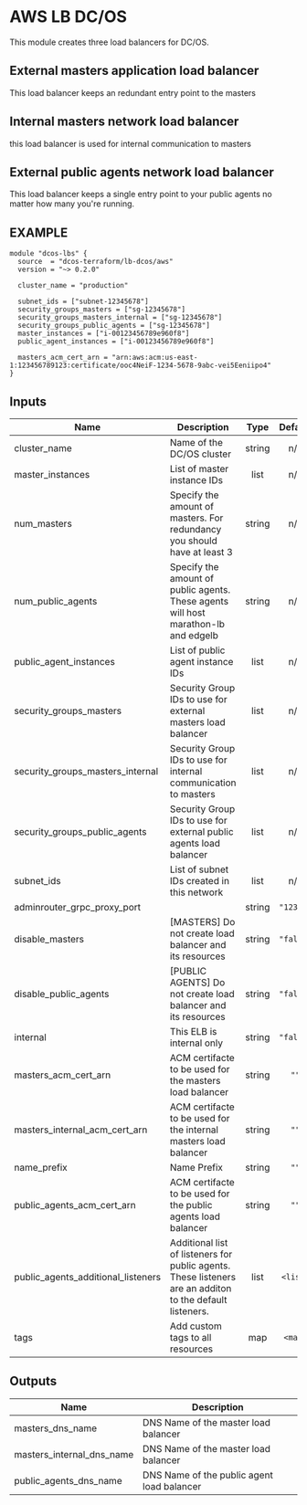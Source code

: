 AWS LB DC/OS
============
This module creates three load balancers for DC/OS.

External masters application load balancer
------------------------------------------
This load balancer keeps an redundant entry point to the masters

Internal masters network load balancer
--------------------------------------
this load balancer is used for internal communication to masters

External public agents network load balancer
--------------------------------------------
This load balancer keeps a single entry point to your public agents no matter how many you're running.

EXAMPLE
-------

```hcl
module "dcos-lbs" {
  source  = "dcos-terraform/lb-dcos/aws"
  version = "~> 0.2.0"

  cluster_name = "production"

  subnet_ids = ["subnet-12345678"]
  security_groups_masters = ["sg-12345678"]
  security_groups_masters_internal = ["sg-12345678"]
  security_groups_public_agents = ["sg-12345678"]
  master_instances = ["i-00123456789e960f8"]
  public_agent_instances = ["i-00123456789e960f8"]

  masters_acm_cert_arn = "arn:aws:acm:us-east-1:123456789123:certificate/ooc4NeiF-1234-5678-9abc-vei5Eeniipo4"
}
```

## Inputs

| Name | Description | Type | Default | Required |
|------|-------------|:----:|:-----:|:-----:|
| cluster\_name | Name of the DC/OS cluster | string | n/a | yes |
| master\_instances | List of master instance IDs | list | n/a | yes |
| num\_masters | Specify the amount of masters. For redundancy you should have at least 3 | string | n/a | yes |
| num\_public\_agents | Specify the amount of public agents. These agents will host marathon-lb and edgelb | string | n/a | yes |
| public\_agent\_instances | List of public agent instance IDs | list | n/a | yes |
| security\_groups\_masters | Security Group IDs to use for external masters load balancer | list | n/a | yes |
| security\_groups\_masters\_internal | Security Group IDs to use for internal communication to masters | list | n/a | yes |
| security\_groups\_public\_agents | Security Group IDs to use for external public agents load balancer | list | n/a | yes |
| subnet\_ids | List of subnet IDs created in this network | list | n/a | yes |
| adminrouter\_grpc\_proxy\_port |  | string | `"12379"` | no |
| disable\_masters | [MASTERS] Do not create load balancer and its resources | string | `"false"` | no |
| disable\_public\_agents | [PUBLIC AGENTS] Do not create load balancer and its resources | string | `"false"` | no |
| internal | This ELB is internal only | string | `"false"` | no |
| masters\_acm\_cert\_arn | ACM certifacte to be used for the masters load balancer | string | `""` | no |
| masters\_internal\_acm\_cert\_arn | ACM certifacte to be used for the internal masters load balancer | string | `""` | no |
| name\_prefix | Name Prefix | string | `""` | no |
| public\_agents\_acm\_cert\_arn | ACM certifacte to be used for the public agents load balancer | string | `""` | no |
| public\_agents\_additional\_listeners | Additional list of listeners for public agents. These listeners are an additon to the default listeners. | list | `<list>` | no |
| tags | Add custom tags to all resources | map | `<map>` | no |

## Outputs

| Name | Description |
|------|-------------|
| masters\_dns\_name | DNS Name of the master load balancer |
| masters\_internal\_dns\_name | DNS Name of the master load balancer |
| public\_agents\_dns\_name | DNS Name of the public agent load balancer |

